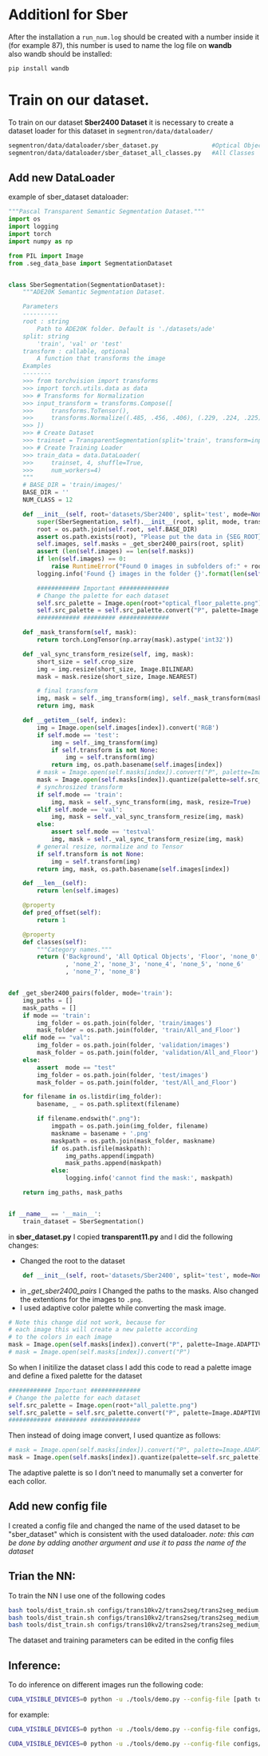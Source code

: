 # Additionl for Sber
After the installation a ```run_num.log``` should be created with a number inside it (for example 87), this number is used to name the log file on **wandb**  
also wandb should be installed:  
```
pip install wandb
``` 
# Train on our dataset.
To train on our dataset **Sber2400 Dataset** it is necessary to create a dataset loader for this dataset in ```segmentron/data/dataloader/```
```bash
segmentron/data/dataloader/sber_dataset.py               #Optical Objects and Floor
segmentron/data/dataloader/sber_dataset_all_classes.py   #All Classes
```
## Add new DataLoader
example of sber_dataset dataloader:
```python
"""Pascal Transparent Semantic Segmentation Dataset."""
import os
import logging
import torch
import numpy as np

from PIL import Image
from .seg_data_base import SegmentationDataset


class SberSegmentation(SegmentationDataset):
    """ADE20K Semantic Segmentation Dataset.

    Parameters
    ----------
    root : string
        Path to ADE20K folder. Default is './datasets/ade'
    split: string
        'train', 'val' or 'test'
    transform : callable, optional
        A function that transforms the image
    Examples
    --------
    >>> from torchvision import transforms
    >>> import torch.utils.data as data
    >>> # Transforms for Normalization
    >>> input_transform = transforms.Compose([
    >>>     transforms.ToTensor(),
    >>>     transforms.Normalize((.485, .456, .406), (.229, .224, .225)),
    >>> ])
    >>> # Create Dataset
    >>> trainset = TransparentSegmentation(split='train', transform=input_transform)
    >>> # Create Training Loader
    >>> train_data = data.DataLoader(
    >>>     trainset, 4, shuffle=True,
    >>>     num_workers=4)
    """
    # BASE_DIR = 'train/images/'
    BASE_DIR = ''
    NUM_CLASS = 12

    def __init__(self, root='datasets/Sber2400', split='test', mode=None, transform=None, **kwargs):
        super(SberSegmentation, self).__init__(root, split, mode, transform, **kwargs)
        root = os.path.join(self.root, self.BASE_DIR)
        assert os.path.exists(root), "Please put the data in {SEG_ROOT}/datasets/Sber2400"
        self.images, self.masks = _get_sber2400_pairs(root, split)
        assert (len(self.images) == len(self.masks))
        if len(self.images) == 0:
            raise RuntimeError("Found 0 images in subfolders of:" + root + "\n")
        logging.info('Found {} images in the folder {}'.format(len(self.images), root))

        ############ Important ##############
        # Change the palette for each dataset
        self.src_palette = Image.open(root+"optical_floor_palette.png")
        self.src_palette = self.src_palette.convert("P", palette=Image.ADAPTIVE)
        ############ ######### ##############

    def _mask_transform(self, mask):
        return torch.LongTensor(np.array(mask).astype('int32'))

    def _val_sync_transform_resize(self, img, mask):
        short_size = self.crop_size
        img = img.resize(short_size, Image.BILINEAR)
        mask = mask.resize(short_size, Image.NEAREST)

        # final transform
        img, mask = self._img_transform(img), self._mask_transform(mask)
        return img, mask

    def __getitem__(self, index):
        img = Image.open(self.images[index]).convert('RGB')
        if self.mode == 'test':
            img = self._img_transform(img)
            if self.transform is not None:
                img = self.transform(img)
            return img, os.path.basename(self.images[index])
        # mask = Image.open(self.masks[index]).convert("P", palette=Image.ADAPTIVE)
        mask = Image.open(self.masks[index]).quantize(palette=self.src_palette)
        # synchrosized transform
        if self.mode == 'train':
            img, mask = self._sync_transform(img, mask, resize=True)
        elif self.mode == 'val':
            img, mask = self._val_sync_transform_resize(img, mask)
        else:
            assert self.mode == 'testval'
            img, mask = self._val_sync_transform_resize(img, mask)
        # general resize, normalize and to Tensor
        if self.transform is not None:
            img = self.transform(img)
        return img, mask, os.path.basename(self.images[index])

    def __len__(self):
        return len(self.images)

    @property
    def pred_offset(self):
        return 1

    @property
    def classes(self):
        """Category names."""
        return ('Background', 'All Optical Objects', 'Floor', 'none_0', 'none_1'
                , 'none_2', 'none_3', 'none_4', 'none_5', 'none_6'
                , 'none_7', 'none_8')


def _get_sber2400_pairs(folder, mode='train'):
    img_paths = []
    mask_paths = []
    if mode == 'train':
        img_folder = os.path.join(folder, 'train/images')
        mask_folder = os.path.join(folder, 'train/All_and_Floor')
    elif mode == "val":
        img_folder = os.path.join(folder, 'validation/images')
        mask_folder = os.path.join(folder, 'validation/All_and_Floor')
    else:
        assert  mode == "test"
        img_folder = os.path.join(folder, 'test/images')
        mask_folder = os.path.join(folder, 'test/All_and_Floor')

    for filename in os.listdir(img_folder):
        basename, _ = os.path.splitext(filename)

        if filename.endswith(".png"):
            imgpath = os.path.join(img_folder, filename)
            maskname = basename + '.png'
            maskpath = os.path.join(mask_folder, maskname)
            if os.path.isfile(maskpath):
                img_paths.append(imgpath)
                mask_paths.append(maskpath)
            else:
                logging.info('cannot find the mask:', maskpath)

    return img_paths, mask_paths


if __name__ == '__main__':
    train_dataset = SberSegmentation()
```

in **sber_dataset.py** I copied **transparent11.py** and I did the following changes:

- Changed the root to the dataset
```python
    def __init__(self, root='datasets/Sber2400', split='test', mode=None, transform=None, **kwargs):

```
- in *_get_sber2400_pairs* I Changed the paths to the masks. Also changed the extentions for the images to ```.png```.
- I used adaptive color palette while converting the mask image.
```python
# Note this change did not work, because for 
# each image this will create a new palette according
# to the colors in each image
mask = Image.open(self.masks[index]).convert("P", palette=Image.ADAPTIVE)
# mask = Image.open(self.masks[index]).convert("P")

```

So when I initilize the dataset class I add this code to read a palette image and define a fixed palette for the dataset

```python
############ Important ##############
# Change the palette for each dataset
self.src_palette = Image.open(root+"all_palette.png")
self.src_palette = self.src_palette.convert("P", palette=Image.ADAPTIVE)
############ ######### ##############
```

Then instead of doing image convert, I used quantize as follows:

```python
# mask = Image.open(self.masks[index]).convert("P", palette=Image.ADAPTIVE)
mask = Image.open(self.masks[index]).quantize(palette=self.src_palette)
```

The adaptive palette is so I don't need to manumally set a converter for each collor.

## Add new config file
I created a config file and changed the name of the used dataset to be "sber_dataset" which is consistent with the used dataloader. *note: this can be done by adding another argument and use it to pass the name of the dataset*

## Trian the NN:
To train the NN I use one of the following codes 

```bash
bash tools/dist_train.sh configs/trans10kv2/trans2seg/trans2seg_medium.yaml # original Trans10KV2 dataset
bash tools/dist_train.sh configs/trans10kv2/trans2seg/trans2seg_medium_sber.yaml # All optical and Floor
bash tools/dist_train.sh configs/trans10kv2/trans2seg/trans2seg_medium_all_sber.yaml # All classes In Sber dataset
```
The dataset and training parameters can be edited in the config files

## Inference:
To do inference on different images run the following code:
```bash
CUDA_VISIBLE_DEVICES=0 python -u ./tools/demo.py --config-file [path to the config file] --input-img [path to the test dataset] TEST.TEST_MODEL_PATH [path to the trained model]
```
for example:
```bash
CUDA_VISIBLE_DEVICES=0 python -u ./tools/demo.py --config-file configs/trans10kv2/trans2seg/trans2seg_medium.yaml --input-img ./datasets/Sber2400/test/images/ TEST.TEST_MODEL_PATH ./workdirs/trans10kv2/trans2seg_medium/50.pth

CUDA_VISIBLE_DEVICES=0 python -u ./tools/demo.py --config-file configs/trans10kv2/trans2seg/trans2seg_medium.yaml --input-img ./datasets/Sber3500/images/test/images/ TEST.TEST_MODEL_PATH ./workdirs/trans10kv2/trans2seg_medium/Sber2400_50_All_classes.pth DATASET.NAME sber_dataset_all
```
